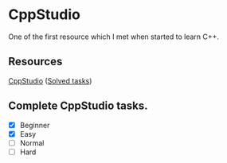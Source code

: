 # CppStudio

One of the first resource which I met when started to learn C++.

## Resources

[CppStudio](http://cppstudio.com/cat/285/)   ([Solved tasks](https://github.com/vvhappyguy/Access-to-IT/tree/master/CppStudio))

## Complete CppStudio tasks.

- [x] Beginner
- [x] Easy
- [ ] Normal
- [ ] Hard